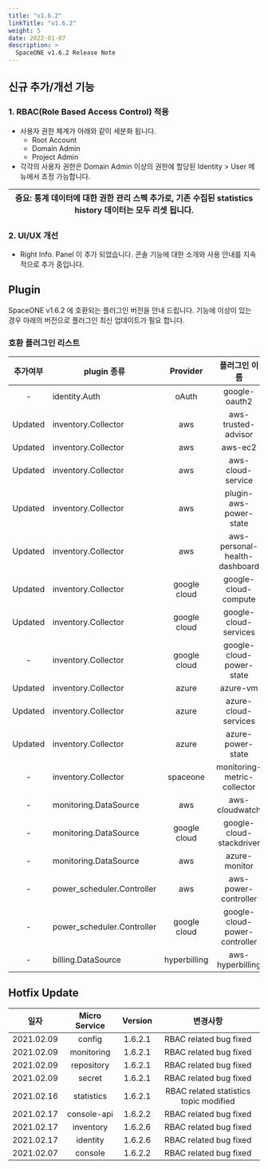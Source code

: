 ```yaml
---
title: "v1.6.2"
linkTitle: "v1.6.2"
weight: 5
date: 2022-01-07
description: >
  SpaceONE v1.6.2 Release Note
---
```



## 신규 추가/개선 기능

### 1. RBAC(Role Based Access Control) 적용

- 사용자 권한 체계가 아래와 같이 세분화 됩니다. 
  - Root Account 
  - Domain Admin
  - Project Admin
- 각각의 사용자 권한은 Domain Admin 이상의 권한에 할당된 Identity > User 메뉴에서 조정 가능합니다.

| **중요**: 통계 데이터에 대한 권한 관리 스펙 추가로, 기존 수집된 statistics history 데이터는 모두 리셋 됩니다. |
| --- |

### 2. UI/UX 개선
- Right Info. Panel 이 추가 되었습니다. 콘솔 기능에 대한 소개와 사용 안내를 지속적으로 추가 중입니다. 
 

## Plugin 
SpaceONE v1.6.2 에 호환되는 플러그인 버전을 안내 드립니다. 
기능에 이상이 있는 경우 아래의 버전으로 플러그인 최신 업데이트가 필요 합니다.

### 호환 플러그인 리스트

|추가여부|plugin 종류|Provider|플러그인 이름|버전|
|:---:|---|:---:|:---:|:---:|
|-|identity.Auth|oAuth|google-oauth2|v1.1|
|Updated|inventory.Collector|aws|aws-trusted-advisor|v1.2|
|Updated|inventory.Collector|aws|aws-ec2|v1.8|
|Updated|inventory.Collector|aws|aws-cloud-service|v1.6|
|Updated|inventory.Collector|aws|plugin-aws-power-state|v1.4|
|Updated|inventory.Collector|aws|aws-personal-health-dashboard|v1.1|
|Updated|inventory.Collector|google cloud|google-cloud-compute|v1.2.1|
|Updated|inventory.Collector|google cloud|google-cloud-services|v1.1.2|
|-|inventory.Collector|google cloud|google-cloud-power-state|v1.0|
|Updated|inventory.Collector|azure|azure-vm|v1.2.1|
|Updated|inventory.Collector|azure|azure-cloud-services|v1.1|
|Updated|inventory.Collector|azure|azure-power-state|v1.3|
|-|inventory.Collector|spaceone|monitoring-metric-collector|v1.0|
|-|monitoring.DataSource|aws|aws-cloudwatch|v1.1|
|-|monitoring.DataSource|google cloud|google-cloud-stackdriver|v1.0.3|
|-|monitoring.DataSource|aws|azure-monitor|v1.0|
|-|power_scheduler.Controller|aws|aws-power-controller|v1.0|
|-|power_scheduler.Controller|google cloud|google-cloud-power-controller|v1.0.1|
|-|billing.DataSource|hyperbilling|aws-hyperbilling|v1.0.2|


## Hotfix Update
|일자|Micro Service|Version|변경사항|
|---|:---:|:---:|:---:|
|2021.02.09|config|1.6.2.1|RBAC related bug fixed|
|2021.02.09|monitoring|1.6.2.1|RBAC related bug fixed|
|2021.02.09|repository|1.6.2.1|RBAC related bug fixed|
|2021.02.09|secret|1.6.2.1|RBAC related bug fixed|
|2021.02.16|statistics|1.6.2.1|RBAC related statistics topic modified|
|2021.02.17|console-api|1.6.2.2|RBAC related bug fixed|
|2021.02.17|inventory|1.6.2.6|RBAC related bug fixed|
|2021.02.17|identity|1.6.2.6|RBAC related bug fixed|
|2021.02.07|console|1.6.2.2|RBAC related bug fixed|
